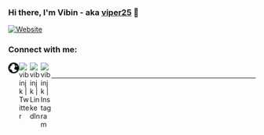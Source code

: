 ### Hi there, I'm Vibin - aka [viper25][website] 👋 

[![Website](https://img.shields.io/website?label=vibinjk.com&style=for-the-badge&url=https%3A%2F%2Fvibinjk.com)](https://vibinjk.com)


### Connect with me:

[<img align="left" alt="vibinjk.com" width="22px" src="https://raw.githubusercontent.com/iconic/open-iconic/master/svg/globe.svg" />][website]
[<img align="left" alt="vibinjk | Twitter" width="22px" src="https://cdn.jsdelivr.net/npm/simple-icons@v3/icons/twitter.svg" />][twitter]
[<img align="left" alt="vibinjk | LinkedIn" width="22px" src="https://cdn.jsdelivr.net/npm/simple-icons@v3/icons/linkedin.svg" />][linkedin]
[<img align="left" alt="vibinjk | Instagram" width="22px" src="https://cdn.jsdelivr.net/npm/simple-icons@v3/icons/instagram.svg" />][instagram]

<br />

---

[website]: https://vibinjk.com
[twitter]: https://twitter.com/vibinjk
[instagram]: https://instagram.com/vibinjk
[linkedin]: https://linkedin.com/in/vibinjk
